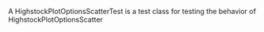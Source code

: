 A HighstockPlotOptionsScatterTest is a test class for testing the behavior of HighstockPlotOptionsScatter